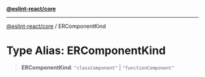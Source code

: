 [**@eslint-react/core**](../README.md)

***

[@eslint-react/core](../README.md) / ERComponentKind

# Type Alias: ERComponentKind

> **ERComponentKind**: `"classComponent"` \| `"functionComponent"`

